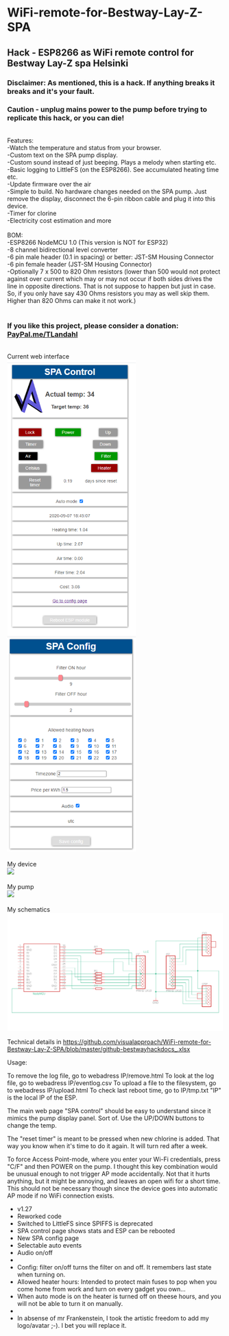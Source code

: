 # WiFi-remote-for-Bestway-Lay-Z-SPA
## Hack - ESP8266 as WiFi remote control for Bestway Lay-Z spa Helsinki<br>
### Disclaimer: As mentioned, this is a hack. If anything breaks it breaks and it's your fault.<br>
### Caution - unplug mains power to the pump before trying to replicate this hack, or you can die! <br>
<br>
Features:<br>
-Watch the temperature and status from your browser.<br>
-Custom text on the SPA pump display.<br>
-Custom sound instead of just beeping. Plays a melody when starting etc.<br>
-Basic logging to LittleFS (on the ESP8266). See accumulated heating time etc.<br>
-Update firmware over the air<br>
-Simple to build. No hardware changes needed on the SPA pump. Just remove the display, disconnect the 6-pin ribbon cable and plug it into this device.<br>
-Timer for clorine<br>
-Electricity cost estimation and more<br>
<br>
BOM:<br>
-ESP8266 NodeMCU 1.0 (This version is NOT for ESP32)<br>
-8 channel bidirectional level converter<br>
-6 pin male header (0.1 in spacing) or better: JST-SM Housing Connector<br>
-6 pin female header (JST-SM Housing Connector)<br>
-Optionally 7 x 500 to 820 Ohm resistors (lower than 500 would not protect against over current which may or may not occur if both sides drives the line in opposite directions. That is not suppose to happen but just in case. So, if you only have say 430 Ohms resistors you may as well skip them. Higher than 820 Ohms can make it not work.)<br><br>

### If you like this project, please consider a donation: <a href="Http://PayPal.me/TLandahl">PayPal.me/TLandahl</a><br>
<br>Current web interface<br>
<img src="./idx.png" width="300"><br>
<img src="./cfg127.png" width="300"><br>
<br>My device<br>
<img src="./device.jpg" width="300"><br>
<br>My pump<br>
<img src="./pump.jpg" width="300"><br>
<br>My schematics<br>
<img src="./schematic2.png"><br>

Technical details in https://github.com/visualapproach/WiFi-remote-for-Bestway-Lay-Z-SPA/blob/master/github-bestwayhackdocs_.xlsx

Usage: 

   To remove the log file, go to webadress IP/remove.html
   To look at the log file, go to webadress IP/eventlog.csv
   To upload a file to the filesystem, go to webadress IP/upload.html
   To check last reboot time, go to IP/tmp.txt
   "IP" is the local IP of the ESP.

   The main web page "SPA control" should be easy to understand since it mimics the pump display panel. Sort of.
   Use the UP/DOWN buttons to change the temp.

   The "reset timer" is meant to be pressed when new chlorine is added. That way you know when it's time to do it again. It will turn red after a week.

   To force Access Point-mode, where you enter your Wi-Fi credentials, press "C/F" and then POWER on the pump. I thought this key combination would be unusual enough to
   not trigger AP mode accidentally. Not that it hurts anything, but it might be annoying, and leaves an open wifi for a short time. This should not be necessary though since the device goes into automatic AP mode if no WiFi connection exists.

 * v1.27
 * Reworked code
 * Switched to LittleFS since SPIFFS is deprecated
 * SPA control page shows stats and ESP can be rebooted
 * New SPA config page
 * Selectable auto events
 * Audio on/off
 * 
 * Config: filter on/off turns the filter on and off. It remembers last state when turning on.
 * Allowed heater hours: Intended to protect main fuses to pop when you come home from work and turn on every gadget you own...
 * When auto mode is on the heater is turned off on theese hours, and you will not be able to turn it on manually.
 * 
 * In absense of mr Frankenstein, I took the artistic freedom to add my logo/avatar ;-). I bet you will replace it.

